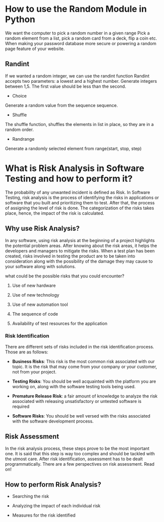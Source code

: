 # How to use the Random Module in Python
We want the computer to pick a random number in a given range Pick a random element from a list, pick a random card from a deck, flip a coin etc. When making your password database more secure or powering a random page feature of your website.

## Randint

If we wanted a random integer, we can use the randint function Randint accepts two parameters: a lowest and a highest number. Generate integers between 1,5. The first value should be less than the second.

* Choice

Generate a random value from the sequence sequence.

* Shuffle

The shuffle function, shuffles the elements in list in place, so they are in a random order.

* Randrange

Generate a randomly selected element from range(start, stop, step)

# What is Risk Analysis in Software Testing and how to perform it?

The probability of any unwanted incident is defined as Risk. In Software Testing, risk analysis is the process of identifying the risks in applications or software that you built and prioritizing them to test. After that, the process of assigning the level of risk is done. The categorization of the risks takes place, hence, the impact of the risk is calculated.

## Why use Risk Analysis?

In any software, using risk analysis at the beginning of a project highlights the potential problem areas. After knowing about the risk areas, it helps the developers and managers to mitigate the risks. When a test plan has been created, risks involved in testing the product are to be taken into consideration along with the possibility of the damage they may cause to your software along with solutions.

what could be the possible risks that you could encounter?

1. Use of new hardware

2. Use of new technology

3. Use of new automation tool

4. The sequence of code

5. Availability of test resources for the application

### Risk Identification

There are different sets of risks included in the risk identification process. Those are as follows:

* **Business Risks**: This risk is the most common risk associated with our topic. It is the risk that may come from your company or your customer, not from your project.

* **Testing Risks**: You should be well acquainted with the platform you are working on, along with the software testing tools being used.

* **Premature Release Risk**: a fair amount of knowledge to analyze the risk associated with releasing unsatisfactory or untested software is required

* **Software Risks**: You should be well versed with the risks associated with the software development process.

## Risk Assessment

In the risk analysis process, these steps prove to be the most important one. It is said that this step is way too complex and should be tackled with the utmost care. After risk identification, assessment has to be dealt programmatically. There are a few perspectives on risk assessment. Read on!

## How to perform Risk Analysis?

* Searching the risk

* Analyzing the impact of each individual risk

* Measures for the risk identified